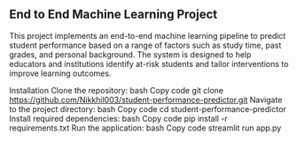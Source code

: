 ## End to End Machine Learning Project

This project implements an end-to-end machine learning pipeline to predict student performance based on a range of factors such as study time, past grades, and personal background. The system is designed to help educators and institutions identify at-risk students and tailor interventions to improve learning outcomes.

Installation
Clone the repository:
bash
Copy code
git clone https://github.com/Nikkhil003/student-performance-predictor.git
Navigate to the project directory:
bash
Copy code
cd student-performance-predictor
Install required dependencies:
bash
Copy code
pip install -r requirements.txt
Run the application:
bash
Copy code
streamlit run app.py
